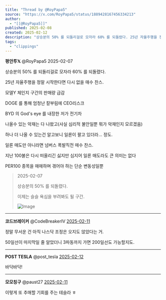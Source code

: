 ```yaml
---
title: "Thread by @RoyPapa5"
source: "https://x.com/RoyPapa5/status/1889428167456334213"
author:
  - "[[@RoyPapa5]]"
published: 2025-02-08
created: 2025-02-12
description: "상승분의 50% 를 되돌리걸로 모자라 60% 를 되돌렸다. 25년 자율주행을 정말 시작한다면 다시 없을 매수 찬스. 모델Y 체인지 구간의 판매량 급감 DOGE 를 통해 엄청난 칼부림에 CEO리스크 BYD 의 God's eye 를 내장한 저가 전기차"
tags:
  - "clippings"
---
```

**평안투𝕏** @RoyPapa5 2025-02-07

상승분의 50% 를 되돌리걸로 모자라 60% 를 되돌렸다.

25년 자율주행을 정말 시작한다면 다시 없을 매수 찬스.

모델Y 체인지 구간의 판매량 급감

DOGE 를 통해 엄청난 칼부림에 CEO리스크

BYD 의 God's eye 를 내장한 저가 전기차

나올수 있는 악재는 다 나왔고(사실 심리적 불안일뿐 뭐가 악재인지 모르겠음)

하나 더 나올 수 있는건 알고보니 일론이 팔고 있더라... 정도.

일론 매도만 아니라면 넘버스 폭발직전 매수 찬스.

지난 100불은 다시 떠올리긴 싫지만 심지어 일론 매도라도 큰 의미는 없다

PER100 종목을 매매하며 겪어야 하는 단순 변동성일뿐

> 2025-02-07
> 
> 상승분의 50% 를 되돌렸다.
> 
> 이제는 슬슬 욕심을 부려봐도 될 구간.
> 
> ![Image](https://pbs.twimg.com/media/GjN14BLaoAAse3S?format=jpg&name=large)

---

**코드브레이커** @CodeBreakerIV [2025-02-11](https://x.com/CodeBreakerIV/status/1889429056388772247)

정말 무서운 건 아직 나스닥 조정은 오지도 않았다는 거.

50일선이 마지막일 줄 알았더니 3파동까지 가면 200일선도 가능할지도.

---

**POST TESLA** @post\_tesla [2025-02-12](https://x.com/post_tesla/status/1889472139985879407)

바닥바닥!

---

**모모칭구** @paust27 [2025-02-11](https://x.com/paust27/status/1889436330565968250)

이렇게 또 추매할 기회를 주는 테슬라 ㅎ